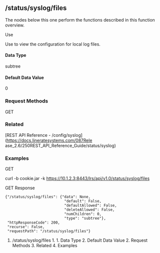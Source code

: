 ## /status/syslog/files

The nodes below this one perform the functions described in this function
overview.

Use

Use to view the configuration for local log files.

#### Data Type

subtree

#### Default Data Value

0

### Request Methods

GET

### Related

[REST API Reference - /config/syslog](https://docs.lineratesystems.com/087Rele
ase_2.6/250REST_API_Reference_Guide/status/syslog)

### Examples

GET

curl -b cookie.jar -k https://10.1.2.3:8443/lrs/api/v1.0/status/syslog/files

GET Response

    
    {"/status/syslog/files": {"data": None,
                               "default": False,
                               "defaultAllowed": False,
                               "deleteAllowed": False,
                               "numChildren": 0,
                               "type": "subtree"},
     "httpResponseCode": 200,
     "recurse": False,
     "requestPath": "/status/syslog/files"}
    

  1. /status/syslog/files
    1.       1. Data Type
      2. Default Data Value
    2. Request Methods
    3. Related
    4. Examples

